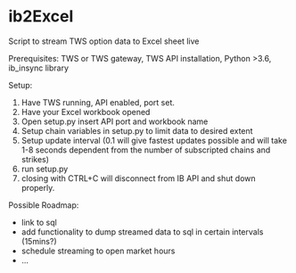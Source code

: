 # ib2Excel
Script to stream TWS option data to Excel sheet live

Prerequisites:
TWS or TWS gateway, TWS API installation, Python >3.6, ib_insync library

Setup:
1) Have TWS running, API enabled, port set. 
2) Have your Excel workbook opened
3) Open setup.py insert API port and workbook name
4) Setup chain variables in setup.py to limit data to desired extent
5) Setup update interval (0.1 will give fastest updates possible and will take 1-8 seconds 
   dependent from the number of subscripted chains and strikes)
5) run setup.py
6) closing with CTRL+C will disconnect from IB API and shut down properly.



Possible Roadmap:
- link to sql
- add functionality to dump streamed data to sql in certain intervals (15mins?)
- schedule streaming to open market hours
- ...
